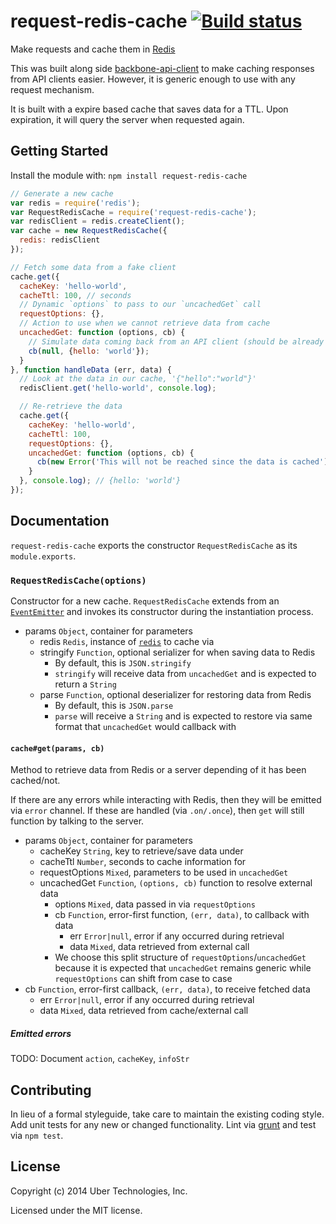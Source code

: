 # request-redis-cache [![Build status](https://travis-ci.org/uber/request-redis-cache.png?branch=master)](https://travis-ci.org/uber/request-redis-cache)

Make requests and cache them in [Redis][]

This was built along side [backbone-api-client][] to make caching responses from API clients easier. However, it is generic enough to use with any request mechanism.

It is built with a expire based cache that saves data for a TTL. Upon expiration, it will query the server when requested again.

[Redis]: http://redis.io/
[backbone-api-client]: https://github.com/uber/backbone-api-client

## Getting Started
Install the module with: `npm install request-redis-cache`

```js
// Generate a new cache
var redis = require('redis');
var RequestRedisCache = require('request-redis-cache');
var redisClient = redis.createClient();
var cache = new RequestRedisCache({
  redis: redisClient
});

// Fetch some data from a fake client
cache.get({
  cacheKey: 'hello-world',
  cacheTtl: 100, // seconds
  // Dynamic `options` to pass to our `uncachedGet` call
  requestOptions: {},
  // Action to use when we cannot retrieve data from cache
  uncachedGet: function (options, cb) {
    // Simulate data coming back from an API client (should be already parsed)
    cb(null, {hello: 'world'});
  }
}, function handleData (err, data) {
  // Look at the data in our cache, '{"hello":"world"}'
  redisClient.get('hello-world', console.log);

  // Re-retrieve the data
  cache.get({
    cacheKey: 'hello-world',
    cacheTtl: 100,
    requestOptions: {},
    uncachedGet: function (options, cb) {
      cb(new Error('This will not be reached since the data is cached'));
    }
  }, console.log); // {hello: 'world'}
});
```

## Documentation
`request-redis-cache` exports the constructor `RequestRedisCache` as its `module.exports`.

### `RequestRedisCache(options)`
Constructor for a new cache. `RequestRedisCache` extends from an [`EventEmitter`][] and invokes its constructor during the instantiation process.

[`EventEmitter`]: http://nodejs.org/api/events.html

- params `Object`, container for parameters
    - redis `Redis`, instance of [`redis`][] to cache via
    - stringify `Function`, optional serializer for when saving data to Redis
        - By default, this is `JSON.stringify`
        - `stringify` will receive data from `uncachedGet` and is expected to return a `String`
    - parse `Function`, optional deserializer for restoring data from Redis
        - By default, this is `JSON.parse`
        - `parse` will receive a `String` and is expected to restore via same format that `uncachedGet` would callback with

[`redis`]: https://github.com/mranney/node_redis

#### `cache#get(params, cb)`
Method to retrieve data from Redis or a server depending of it has been cached/not.

If there are any errors while interacting with Redis, then they will be emitted via `error` channel. If these are handled (via `.on/.once`), then `get` will still function by talking to the server.

- params `Object`, container for parameters
    - cacheKey `String`, key to retrieve/save data under
    - cacheTtl `Number`, seconds to cache information for
    - requestOptions `Mixed`, parameters to be used in `uncachedGet`
    - uncachedGet `Function`, `(options, cb)` function to resolve external data
        - options `Mixed`, data passed in via `requestOptions`
        - cb `Function`, error-first function, `(err, data)`, to callback with data
            - err `Error|null`, error if any occurred during retrieval
            - data `Mixed`, data retrieved from external call
        - We choose this split structure of `requestOptions`/`uncachedGet` because it is expected that `uncachedGet` remains generic while `requestOptions` can shift from case to case
- cb `Function`, error-first callback, `(err, data)`, to receive fetched data
    - err `Error|null`, error if any occurred during retrieval
    - data `Mixed`, data retrieved from cache/external call

##### Emitted errors
TODO: Document `action`, `cacheKey`, `infoStr`

## Contributing
In lieu of a formal styleguide, take care to maintain the existing coding style. Add unit tests for any new or changed functionality. Lint via [grunt](https://github.com/gruntjs/grunt) and test via `npm test`.

## License
Copyright (c) 2014 Uber Technologies, Inc.

Licensed under the MIT license.
